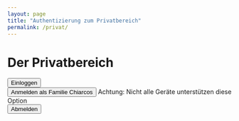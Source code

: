 ```yaml
---
layout: page
title: "Authentizierung zum Privatbereich"
permalink: /privat/
---
```


<script>
  function Anmelden () {
    let Passwort = 'fam-chiarcos.1234';
    let Eingabe = window.prompt('Geben sie das Passwort für das Benutzerkonto "Famile Chiarcos" ein.');

    if (Eingabe != Passwort) {
      alert('Passwort ist Falsch!');
    }
    else {
      document.cookie = Eingabe
      location.href = '/privat/open';
    }
  }
    
  
  
  function CookieLogIn () {
    if (document.cookie == 'logout') {
      alert('Sie sind nicht Eingeloggt');
    }
    else if (document.cookie == 'fam-chiarcos.1234'){
      location.href = '/privat/open/';
    }
    else {
      alert('Sie sind nicht Eingeloggt');
    }
    
  }
</script>

# Der Privatbereich

<input type="button" value="Einloggen" onclick="Anmelden()"/><br>
<input type="button" value="Anmelden als Familie Chiarcos" onclick="CookieLogIn()"/> Achtung: Nicht alle Geräte unterstützen diese Option<br>
<input type="button" value="Abmelden" onclick="document.cookies = 'logout'; alert('Familie Chiarcos ist abgemeldet.')"/>
